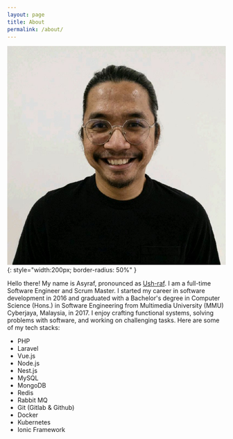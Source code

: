 ```yaml
---
layout: page
title: About
permalink: /about/
---
```

![default profile](/assets/default-profile.jpeg){: style="width:200px; border-radius: 50%" }

Hello there! My name is Asyraf, pronounced as [Ush-raf](https://translate.google.com.my/?sl=ms&text=Asyraf). I am a full-time Software Engineer and Scrum Master. I started my career in software development in 2016 and graduated with a Bachelor's degree in Computer Science (Hons.) in Software Engineering from Multimedia University (MMU) Cyberjaya, Malaysia, in 2017. I enjoy crafting functional systems, solving problems with software, and working on challenging tasks. Here are some of my tech stacks:

- PHP
- Laravel
- Vue.js
- Node.js
- Nest.js
- MySQL
- MongoDB
- Redis
- Rabbit MQ
- Git (Gitlab & Github)
- Docker
- Kubernetes
- Ionic Framework
